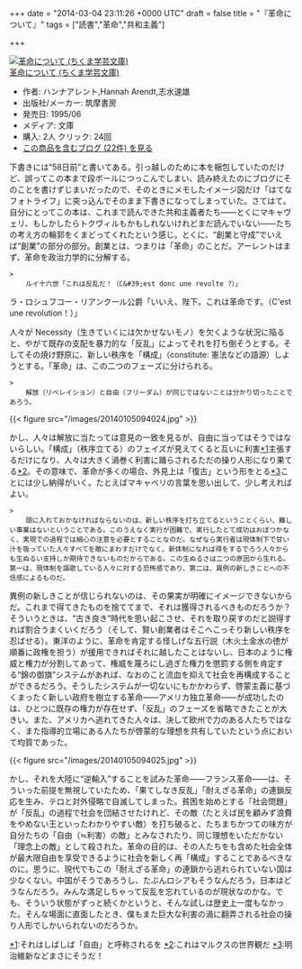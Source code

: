 
+++
date = "2014-03-04 23:11:26 +0000 UTC"
draft = false
title = "『革命について』"
tags = ["読書","革命","共和主義"]

+++
<div class="hatena-asin-detail"><a href="http://www.amazon.co.jp/exec/obidos/ASIN/448008214X/bestylesnet-22/"><img src="http://ecx.images-amazon.com/images/I/51d2Nhz7UpL._SL160_.jpg" class="hatena-asin-detail-image" alt="革命について (ちくま学芸文庫)" title="革命について (ちくま学芸文庫)"/></a><div class="hatena-asin-detail-info"><a href="http://www.amazon.co.jp/exec/obidos/ASIN/448008214X/bestylesnet-22/">革命について (ちくま学芸文庫)</a><ul><li><span class="hatena-asin-detail-label">作者:</span> ハンナアレント,Hannah Arendt,志水速雄</li><li><span class="hatena-asin-detail-label">出版社/メーカー:</span> 筑摩書房</li><li><span class="hatena-asin-detail-label">発売日:</span> 1995/06</li><li><span class="hatena-asin-detail-label">メディア:</span> 文庫</li><li><span class="hatena-asin-detail-label">購入</span>: 2人 <span class="hatena-asin-detail-label">クリック</span>: 24回</li><li><a href="http://d.hatena.ne.jp/asin/448008214X/bestylesnet-22" target="_blank">この商品を含むブログ (22件) を見る</a></li></ul></div><div class="hatena-asin-detail-foot"></div></div>下書きには“58日前”と書いてある。引っ越しのために本を梱包していたのだけど、誤ってこの本まで段ボールにつっこんでしまい、読み終えたのにブログにそのことを書けずじまいだったので、そのときにメモしたイメージ図だけ「はてなフォトライフ」に突っ込んでそのまま下書きになってしまっていた。さてはて。自分にとってこの本は、これまで読んできた共和主義者たち――とくにマキャヴェリ、もしかしたらトクヴィルもかもしれないけれどまだ読んでいない――たちの考え方の輪郭をくまどってくれたという感じ。とくに、“創業と守成”でいえば“創業”の部分の部分。創業とは、つまりは「革命」のことだ。アーレントはまず、革命を政治力学的に分解する。

    >
        ルイ十六世「これは反乱だ！（C&#39;est donc une revolte ?）」
ラ・ロシュフコー・リアンクール公爵「いいえ、陛下。これは革命です。（C&#39;est une revolution！）」

    
人々が Necessity（生きていくには欠かせないモノ）を欠くような状況に陥ると、やがて既存の支配を暴力的な「反乱」によってそれを打ち倒そうとする。そしてその焼け野原に、新しい秩序を「構成」（constitute: 憲法<constitution>などの語源）しようとする。「革命」は、この二つのフェーズに分けられる。</constitution>

    >
        解放（リベレイション）と自由（フリーダム）が同じではないことは分かり切ったことであろう。

    


{{< figure src="/images/20140105094024.jpg"  >}}

かし、人々は解放に当たっては意見の一致を見るが、自由に当ってはそうではないらしい。「構成」（秩序立てる）のフェイズが見えてくると互いに利害<a href="#f1" name="fn1" title="それはしばしば「自由」と呼称されるを">*1</a>主張するだけになり、人々は大きく渦巻く利害に踊らされるただの操り人形になり果てる<a href="#f2" name="fn2" title="これはマルクスの世界観だ">*2</a>。その意味で、革命が多くの場合、外見上は「復古」という形をとる<a href="#f3" name="fn3" title="明治維新などまさにそうだ！">*3</a>ことには少し納得がいく。たとえばマキャベリの言葉を思い出して、少し考えればよい。

    >
        頭に入れておかなければならないのは、新しい秩序を打ち立てるということくらい、難しい事業はないということである。このうえなく実行が困難で、実行したとて成功はおぼつかなく、実現での過程では細心の注意を必要とすることなのだ。なぜなら実行者は現体制下で甘い汁を吸っていた人々すべてを敵にまわすだけでなく、新体制になれば得をするでろう人々からも生ぬるい支持しか期待できないものだからである。この生ぬるさは二つの原因から生れる。第一は、現体制を謳歌している人々に対する恐怖感であり、第二は、異例の新しきことへの不信感によるものだ。

    
異例の新しきことが信じられないのは、その果実が明確にイメージできないからだ。これまで得てきたものを捨ててまで、それは獲得されるべきものだろうか？そういうときは、“古き良き”時代を思い起こさせ、それを取り戻すのだと説得すれば割合うまくいくだろう（そして、賢い創業者はそこへこっそり新しい秩序を忍ばせる）。東洋のように、革命を肯定する怪しげな五行説（木火土金水の徳が順番に政権を担う）が援用できればそれに越したことはないし、日本のように権威と権力が分割してあって、権威を蔑ろにし過ぎた権力を懲罰する側を肯定する“錦の御旗”システムがあれば、なおのこと流血を抑えて社会を再構成することができるだろう。そうしたシステムが一切ないにもかかわらず、啓蒙主義に基づくまったく新しい政府を樹立する革命――アメリカ独立革命――が成功したのは、ひとつに既存の権力が存在せず、「反乱」のフェーズを省略できたことが大きい。また、アメリカへ逃れてきた人々は、決して欧州で力のある人たちではなく、また指導的立場にある人たちが啓蒙的な理想を共有していたという点において均質であった。

{{< figure src="/images/20140105094025.jpg"  >}}

かし、それを大陸に“逆輸入”することを試みた革命――フランス革命――は、そういった前提を無視していたため、「果てしなき反乱」「耐えざる革命」の連鎖反応を生み、テロと対外侵略で自滅してしまった。貧困を始めとする「社会問題」が「反乱」の過程で社会を団結させたけれど、その敵（たとえば民を顧みず浪費をやめない王といったわかりやすい敵）を打ち破ると、たちまちかつての味方が自分たちの「自由（≒利害）の敵」とみなされたり、同じ理想をいただかない「理念上の敵」として殺された。革命の目的は、その人たちをも含めた社会全体が最大限自由を享受できるように社会を新しく再「構成」することであるべきなのに。思うに、現代でもこの「耐えざる革命」の連鎖から逃れられていない国は少なくない。中国がそうであろうし、たぶんロシアもそうなんだろう。日本はどうなんだろう。みんな満足しちゃって反乱を忘れているのが現状なのかな。でも、そういう状態がずっと続くかというと、そんな試しは歴史上一度もなかった。そんな場面に直面したとき、僕もまた巨大な利害の渦に翻弄される社会の操り人形でしかいられないのだろうか。
<div class="footnote">
<a href="#fn1" name="f1" class="footnote-number">*1</a><span class="footnote-delimiter">:</span><span class="footnote-text">それはしばしば「自由」と呼称されるを</span>
<a href="#fn2" name="f2" class="footnote-number">*2</a><span class="footnote-delimiter">:</span><span class="footnote-text">これはマルクスの世界観だ</span>
<a href="#fn3" name="f3" class="footnote-number">*3</a><span class="footnote-delimiter">:</span><span class="footnote-text">明治維新などまさにそうだ！</span>
</div>

